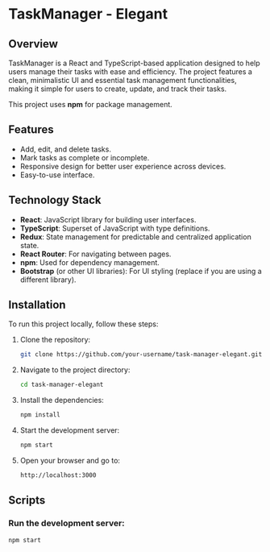 # TaskManager - Elegant

## Overview
TaskManager is a React and TypeScript-based application designed to help users manage their tasks with ease and efficiency. The project features a clean, minimalistic UI and essential task management functionalities, making it simple for users to create, update, and track their tasks.

This project uses **npm** for package management.

## Features
- Add, edit, and delete tasks.
- Mark tasks as complete or incomplete.
- Responsive design for better user experience across devices.
- Easy-to-use interface.

## Technology Stack
- **React**: JavaScript library for building user interfaces.
- **TypeScript**: Superset of JavaScript with type definitions.
- **Redux**: State management for predictable and centralized application state.
- **React Router**: For navigating between pages.
- **npm**: Used for dependency management.
- **Bootstrap** (or other UI libraries): For UI styling (replace if you are using a different library).

## Installation

To run this project locally, follow these steps:

1. Clone the repository:
    ```bash
    git clone https://github.com/your-username/task-manager-elegant.git
    ```

2. Navigate to the project directory:
    ```bash
    cd task-manager-elegant
    ```

3. Install the dependencies:
    ```bash
    npm install
    ```

4. Start the development server:
    ```bash
    npm start
    ```

5. Open your browser and go to:
    ```bash
    http://localhost:3000
    ```

## Scripts

### Run the development server:
```bash
npm start




